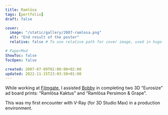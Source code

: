 ```yaml
---
title: Ramlösa
tags: [portfolio]
draft: false

cover:
  image: "/static/gallery/2007-ramlosa.png"
  alt: "End result of the poster"
  relative: false # To use relative path for cover image, used in hugo Page-bundles

# PaperMod
ShowToc: false
TocOpen: false

created: 2007-07-09T02:00:00+02:00
updated: 2022-11-15T23:03:50+01:00
---
```



While working at [Filmgate](http://www.filmgate.se), I assisted [Bobby](http://www.bobby.se) in completing two 3D “Eurosize” ad board prints: “Ramlösa Kaktus” and “Ramlösa Persimon & Grape”.

This was my first encounter with V-Ray (for 3D Studio Max) in a production environment.
